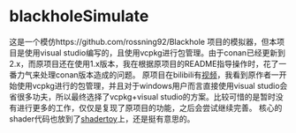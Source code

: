 # blackholeSimulate
这是一个模仿https://github.com/rossning92/Blackhole 项目的模拟器，但本项目是使用visual studio编写的，且使用vcpkg进行包管理。由于conan已经更新到2.x，而原项目还在使用1.x版本，我在根据原项目的README指导操作时，花了一番力气来处理conan版本造成的问题。
原项目在bilibili有[视频](https://www.bilibili.com/video/BV19a4y17721/)，我看到原作者一开始使用vcpkg进行的包管理，并且对于windows用户而言直接使用visual studio会省很多功夫，所以最终选择了vcpkg+visual studio的方案。比较可惜的是暂时没有进行更多的工作，仅仅是复现了原项目的功能，之后会尝试继续完善。
核心的shader代码也放到了[shadertoy](https://www.shadertoy.com/view/WflSRj)上，还是挺有意思的。